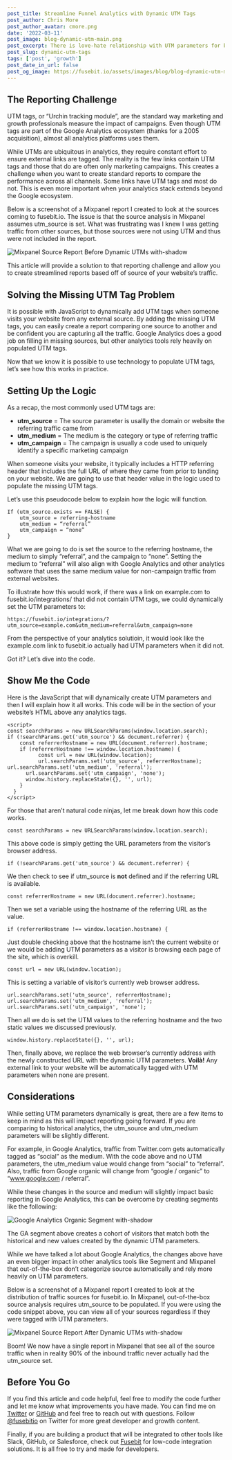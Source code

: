 ```yaml
---
post_title: Streamline Funnel Analytics with Dynamic UTM Tags
post_author: Chris More
post_author_avatar: cmore.png
date: '2022-03-11'
post_image: blog-dynamic-utm-main.png
post_excerpt: There is love-hate relationship with UTM parameters for both developers and marketers. Let’s explore a solution that will make everyone a bit more happy.
post_slug: dynamic-utm-tags
tags: ['post', 'growth']
post_date_in_url: false
post_og_image: https://fusebit.io/assets/images/blog/blog-dynamic-utm-main.png
---
```


## The Reporting Challenge

UTM tags, or “Urchin tracking module”, are the standard way marketing and growth professionals measure the impact of campaigns. Even though UTM tags are part of the Google Analytics ecosystem (thanks for a 2005 acquisition), almost all analytics platforms uses them.

While UTMs are ubiquitous in analytics, they require constant effort to ensure external links are tagged. The reality is the few links contain UTM tags and those that do are often only marketing campaigns. This creates a challenge when you want to create standard reports to compare the performance across all channels. Some links have UTM tags and most do not. This is even more important when your analytics stack extends beyond the Google ecosystem.

Below is a screenshot of a Mixpanel report I created to look at the sources coming to fusebit.io. The issue is that the source analysis in Mixpanel assumes utm_source is set. What was frustrating was I knew I was getting traffic from other sources, but those sources were not using UTM and thus were not included in the report.

![Mixpanel Source Report Before Dynamic UTMs with-shadow](blog-dynamic-utm-mixpanel-sources-before.png "Mixpanel Source Report Before Dynamic UTMs")

This article will provide a solution to that reporting challenge and allow you to create streamlined reports based off of source of your website’s traffic.

## Solving the Missing UTM Tag Problem

It is possible with JavaScript to dynamically add UTM tags when someone visits your website from any external source. By adding the missing UTM tags, you can easily create a report comparing one source to another and be confident you are capturing all the traffic. Google Analytics does a good job on filling in missing sources, but other analytics tools rely heavily on populated UTM tags.

Now that we know it is possible to use technology to populate UTM tags, let’s see how this works in practice.

## Setting Up the Logic

As a recap, the most commonly used UTM tags are:

* **utm_source** = The source parameter is usallly the domain or website the referring traffic came from
* **utm_medium** = The medium is the category or type of referring traffic
* **utm_campaign** = The campaign is usually a code used to uniquely identify a specific marketing campaign

When someone visits your website, it typically includes a HTTP referring header that includes the full URL of where they came from prior to landing on your website. We are going to use that header value in the logic used to populate the missing UTM tags.

Let’s use this pseudocode below to explain how the logic will function.

```
If (utm_source.exists == FALSE) {
    utm_source = referring-hostname
    utm_medium = “referral”
    utm_campaign = “none”
}
```

What we are going to do is set the source to the referring hostname, the medium to simply “referral”, and the campaign to “none”. Setting the medium to “referral” will also align with Google Analytics and other analytics software that uses the same medium value for non-campaign traffic from external websites.

To illustrate how this would work, if there was a link on example.com to fusebit.io/integrations/ that did not contain UTM tags, we could dynamically set the UTM parameters to:

``https://fusebit.io/integrations/?utm_source=example.com&utm_medium=referral&utm_campaign=none``

From the perspective of your analytics solutioin, it would look like the example.com link to fusebit.io actually had UTM parameters when it did not. 

Got it? Let’s dive into the code.

## Show Me the Code

Here is the JavaScript that will dynamically create UTM parameters and then I will explain how it all works. This code will be in the <head> section of your website’s HTML above any analytics tags.

```
<script>
const searchParams = new URLSearchParams(window.location.search);
if (!searchParams.get('utm_source') && document.referrer) {
    const referrerHostname = new URL(document.referrer).hostname;
    if (referrerHostname !== window.location.hostname) {
          const url = new URL(window.location);
          url.searchParams.set('utm_source', referrerHostname);
url.searchParams.set('utm_medium', 'referral');
      url.searchParams.set('utm_campaign', 'none');
      window.history.replaceState({}, '', url);
    }
  }
</script>
```

For those that aren’t natural code ninjas, let me break down how this code works.

``const searchParams = new URLSearchParams(window.location.search);``

This above code is simply getting the URL parameters from the visitor’s browser address.

``if (!searchParams.get('utm_source') && document.referrer) {``

We then check to see if utm_source is **not** defined and if the referring URL is available.

``const referrerHostname = new URL(document.referrer).hostname;``

Then we set a variable using the hostname of the referring URL as the value.

``if (referrerHostname !== window.location.hostname) {``

Just double checking above that the hostname isn’t the current website or we would be adding UTM parameters as a visitor is browsing each page of the site, which is overkill.

``const url = new URL(window.location);``

This is setting a variable of visitor’s currently web browser address.

```
url.searchParams.set('utm_source', referrerHostname);
url.searchParams.set('utm_medium', 'referral');
url.searchParams.set('utm_campaign', 'none');
```

Then all we do is set the UTM values to the referring hostname and the two static values we discussed previously.

``window.history.replaceState({}, '', url);``

Then, finally above, we replace the web browser’s currently address with the newly constructed URL with the dynamic UTM parameters. **Voilà!** Any external link to your website will be automatically tagged with UTM parameters when none are present.

## Considerations

While setting UTM parameters dynamically is great, there are a few items to keep in mind as this will impact reporting going forward. If you are comparing to historical analytics, the utm_source and utm_medium parameters will be slightly different. 

For example, in Google Analytics, traffic from Twitter.com gets automatically tagged as “social” as the medium. With the code above and no UTM parameters, the utm_medium value would change from “social” to “referral”.  Also, traffic from Google organic will change from “google / organic” to “www.google.com / referral”.

While these changes in the source and medium will slightly impact basic reporting in Google Analytics, this can be overcome by creating segments like the following:

![Google Analytics Organic Segment with-shadow](blog-dynamic-utm-segment.png "Google Analytics Organic Segment")

The GA segment above creates a cohort of visitors that match both the historical and new values created by the dynamic UTM parameters.

While we have talked a lot about Google Analytics, the changes above have an even bigger impact in other analytics tools like Segment and Mixpanel that out-of-the-box don’t categorize source automatically and rely more heavily on UTM parameters.

Below is a screenshot of a Mixpanel report I created to look at the distribution of traffic sources for fusebit.io. In Mixpanel, out-of-the-box source analysis requires utm_source to be populated. If you were using the code snippet above, you can view all of your sources regardless if they were tagged with UTM parameters.

![Mixpanel Source Report After Dynamic UTMs with-shadow](blog-dynamic-utm-mixpanel-sources-after.png "Mixpanel Source Report After Dynamic UTMs")

Boom! We now have a single report in Mixpanel that see all of the source traffic when in reality 90% of the inbound traffic never actually had the utm_source set.

## Before You Go

If you find this article and code helpful, feel free to modify the code further and let me know what improvements you have made. You can find me on [Twitter](https://twitter.com/chrismore) or [GitHub](github.com/chrismore) and feel free to reach out with questions. Follow [@fusebitio](https://twitter.com/fusebitio) on Twitter for more great developer and growth content.

Finally, if you are building a product that will be integrated to other tools like Slack, GitHub, or Salesforce, check out [Fusebit](https://fusebit.io/) for low-code integration solutions. It is all free to try and made for developers.


